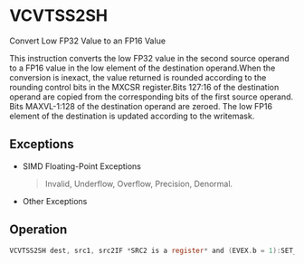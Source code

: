 # VCVTSS2SH

Convert Low FP32 Value to an FP16 Value

This instruction converts the low FP32 value in the second source operand to a FP16 value in the low element of the destination operand.When the conversion is inexact, the value returned is rounded according to the rounding control bits in the MXCSR register.Bits 127:16 of the destination operand are copied from the corresponding bits of the first source operand.
Bits MAXVL-1:128 of the destination operand are zeroed.
The low FP16 element of the destination is updated according to the writemask.

## Exceptions

- SIMD Floating-Point Exceptions
  > Invalid, Underflow, Overflow, Precision, Denormal.
- Other Exceptions

## Operation

```C
VCVTSS2SH dest, src1, src2IF *SRC2 is a register* and (EVEX.b = 1):SET_RM(EVEX.RC)ELSE:SET_RM(MXCSR.RC)IF k1[0] OR *no writemask*:DEST.fp16[0] := Convert_fp32_to_fp16(SRC2.fp32[0])ELSE IF *zeroing*:DEST.fp16[0] := 0// else dest.fp16[0] remains unchangedDEST[127:16] := SRC1[127:16]DEST[MAXVL-1:128] := 0 Intel C/C++ Compiler Intrinsic EquivalentVCVTSS2SH __m128h _mm_cvt_roundss_sh (__m128h a, __m128 b, const int rounding);VCVTSS2SH __m128h _mm_mask_cvt_roundss_sh (__m128h src, __mmask8 k, __m128h a, __m128 b, const int rounding);VCVTSS2SH __m128h _mm_maskz_cvt_roundss_sh (__mmask8 k, __m128h a, __m128 b, const int rounding);VCVTSS2SH __m128h _mm_cvtss_sh (__m128h a, __m128 b);VCVTSS2SH __m128h _mm_mask_cvtss_sh (__m128h src, __mmask8 k, __m128h a, __m128 b);VCVTSS2SH __m128h _mm_maskz_cvtss_sh (__mmask8 k, __m128h a, __m128 b);
```
